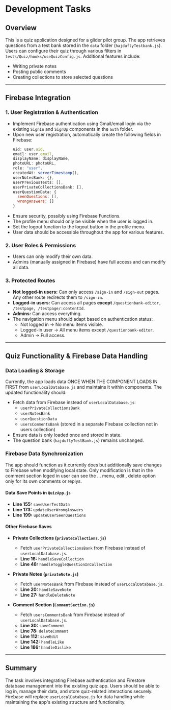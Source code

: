 # Development Tasks

## Overview

This is a quiz application designed for a glider pilot group. The app retrieves questions from a test bank stored in the `data` folder (`hajduflyTestbank.js`). Users can configure their quiz through various filters in `tests/Quiz/hooks/useQuizConfig.js`. Additional features include:

- Writing private notes
- Posting public comments
- Creating collections to store selected questions

---

## Firebase Integration

### 1. User Registration & Authentication

- Implement Firebase authentication using Gmail/email login via the existing `SignIn` and `SignUp` components in the `auth` folder.
- Upon new user registration, automatically create the following fields in Firebase:
  ```js
  uid: user.uid,
  email: user.email,
  displayName: displayName,
  photoURL: photoURL,
  role: "user",
  createdAt: serverTimestamp(),
  userNotesBank: {},
  userPreviousTests: [],
  userPrivateCollectionsBank: [],
  userQuestionData: {
    seenQuestions: [],
    wrongAnswers: []
  }
  ```
- Ensure security, possibly using Firebase Functions.
- The profile menu should only be visible when the user is logged in.
- Set the logout function to the logout button in the profile menu.
- User data should be accessible throughout the app for various features.

### 2. User Roles & Permissions

- Users can only modify their own data.
- Admins (manually assigned in Firebase) have full access and can modify all data.

### 3. Protected Routes

- **Not logged-in users:** Can only access `/sign-in` and `/sign-out` pages. Any other route redirects them to `/sign-in`.
- **Logged-in users:** Can access all pages **except** `/questionbank-editor, /testpage, /testpage/:contentId`.
- **Admins:** Can access everything.
- The navigation menu should adapt based on authentication status:
  - Not logged in → No menu items visible.
  - Logged-in user → All menu items except `/questionbank-editor`.
  - Admin → Full access.

---

## Quiz Functionality & Firebase Data Handling

### Data Loading & Storage

Currently, the app loads data ONCE WHEN THE COMPONENT LOADS IN FIRST from `userLocalDatabase.js` and maintains it within components. The updated functionality should:

- Fetch data from Firebase instead of `userLocalDatabase.js`:
  - `userPrivateCollectionsBank`
  - `userNotesBank`
  - `userQuestionData`
  - `usersCommentsBank` (stored in a separate Firebase collection not in users collection)
- Ensure data is only loaded once and stored in state.
- The question bank (`hajduflyTestBank.js`) remains unchanged.

### Firebase Data Synchronization

The app should function as it currently does but additionally save changes to Firebase when modifying local state.
Only modification is that in the comment section loged in user can see the ... menu, edit , delete option only for its own comments or replys.

#### Data Save Points in `QuizApp.js`

- **Line 155:** `saveUserTestData`
- **Line 173:** `updateUserWrongAnswers`
- **Line 199:** `updateUserSeenQuestions`

#### Other Firebase Saves

- **Private Collections (`privateCollections.js`)**

  - Fetch `userPrivateCollectionsBank` from Firebase instead of `userLocalDatabase.js`.
  - **Line 16:** `handleSaveCollection`
  - **Line 48:** `handleToggleQuestionInCollection`

- **Private Notes (`privateNote.js`)**

  - Fetch `userNotesBank` from Firebase instead of `userLocalDatabase.js`.
  - **Line 20:** `handleSaveNote`
  - **Line 27:** `handleDeleteNote`

- **Comment Section (`CommentSection.js`)**
  - Fetch `usersCommentsBank` from Firebase instead of `userLocalDatabase.js`.
  - **Line 30:** `saveComment`
  - **Line 78:** `deleteComment`
  - **Line 112:** `saveEdit`
  - **Line 142:** `handleLike`
  - **Line 186:** `handleDislike`

---

## Summary

The task involves integrating Firebase authentication and Firestore database management into the existing quiz app. Users should be able to log in, manage their data, and store quiz-related interactions securely. Firebase will replace `userLocalDatabase.js` for data handling while maintaining the app's existing structure and functionality.

